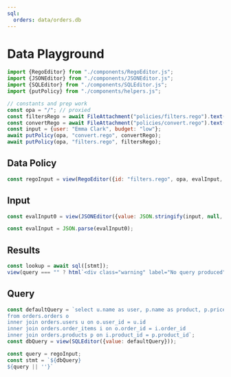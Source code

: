 ```yaml
---
sql:
  orders: data/orders.db
---
```

# Data Playground

```js
import {RegoEditor} from "./components/RegoEditor.js";
import {JSONEditor} from "./components/JSONEditor.js";
import {SQLEditor} from "./components/SQLEditor.js";
import {putPolicy} from "./components/helpers.js";

// constants and prep work
const opa = "/"; // proxied
const filtersRego = await FileAttachment("policies/filters.rego").text();
const convertRego = await FileAttachment("policies/convert.rego").text();
const input = {user: "Emma Clark", budget: "low"};
await putPolicy(opa, "convert.rego", convertRego);
await putPolicy(opa, "filters.rego", filtersRego);
```


<div class="grid grid-cols-3">
<div class="card grid-colspan-2">
<h2>Data Policy</h2>

```js
const regoInput = view(RegoEditor({id: "filters.rego", opa, evalInput, rego: filtersRego}));
```
</div>
<div class="card">
<h2>Input</h2>

```js
const evalInput0 = view(JSONEditor({value: JSON.stringify(input, null, 2)}));
```

```js
const evalInput = JSON.parse(evalInput0);
```
</div>
</div>

<div class="card">
<h2>Results</h2>

```js
const lookup = await sql([stmt]);
view(query === "" ? html`<div class="warning" label="No query produced">Check errors in editor</div>` : Inputs.table(lookup, {select: false}));
```
</div>

<div class="card">
<h2>Query</h2>

```js
const defaultQuery = `select u.name as user, p.name as product, p.price::FLOAT as price
from orders.orders o
inner join orders.users u on o.user_id = u.id
inner join orders.order_items i on o.order_id = i.order_id
inner join orders.products p on i.product_id = p.product_id`;
const dbQuery = view(SQLEditor({value: defaultQuery}));
````

```js
const query = regoInput;
const stmt = `${dbQuery}
${query || ''}`
```
</div>
